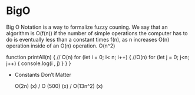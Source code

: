 # BigO

Big O Notation is a way to formalize fuzzy couning. 
We say that an algorithm is O(f(n)) if the number of simple operations the computer has to do is eventually less than a constant times f(n), as n increases 
O(n) operation inside of an O(n) operation. O(n^2) 

function printAll(n) {
// O(n) 
	for (let i = 0; i< n; i++) {
    //O(n) 
	   for (let j = 0; j<n; j++) {
        console.log(i , j)
    }
  }
}


- Constants Don’t Matter

     O(2n) (x)  / O (500) (x) / O(13n^2) (x)